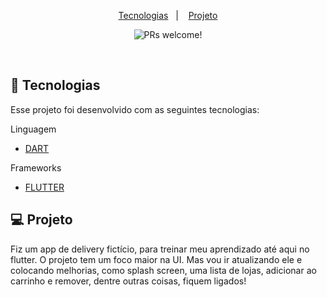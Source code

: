 <p align="center">
  <a href="#-tecnologias">Tecnologias</a>&nbsp;&nbsp;&nbsp;|&nbsp;&nbsp;&nbsp;
  <a href="#-projeto">Projeto</a>
</p>

<p align="center">
 <img src="https://img.shields.io/static/v1?label=PRs&message=welcome&color=49AA26&labelColor=000000" alt="PRs welcome!" />
</p>

<br>






## 🚀 Tecnologias

Esse projeto foi desenvolvido com as seguintes tecnologias:

Linguagem

- [DART](https://dart.dev/)

Frameworks

- [FLUTTER](https://flutter.dev/)


## 💻 Projeto

<p align="left">
Fiz um app de delivery fictício, para treinar meu aprendizado até aqui no flutter. O projeto tem um foco maior na UI. Mas vou ir atualizando ele e colocando melhorias, como splash screen, uma lista de lojas, adicionar ao carrinho e remover, dentre outras coisas, fiquem ligados!
</p>
